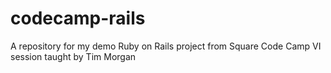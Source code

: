 # codecamp-rails
A repository for my demo Ruby on Rails project from Square Code Camp VI session taught by Tim Morgan
